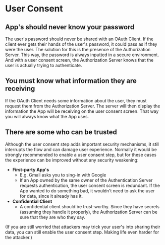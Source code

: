 # User Consent
## App's should never know your password
 The user's password should never be shared with an OAuth Client. If the client ever gets their hands of the user's password, it could pass as if they were the user. The solution for this is the presence of the Authorization Server. This way, the password is always inputted in a secure environment. And with a user consent screen, the Authorization Server knows that the user is actually trying to authenticate.

## You must know what information they are receiving
If the OAuth Client needs some information about the user, they must request them from the Authorization Server. The server will then display the information the App will be receiving on the user consent screen. That way you will always know what the App uses.

## There are some who can be trusted
Although the user consent step adds important security mechanisms, it still interrupts the flow and can damage user experience. Normally it would be strongly recommended to enable a user consent step, but for these cases the experience can be improved without any security weakening:
- **First-party App's**
	- E.g. Gmail asks you to sing-in with Google
	- If an App owned by the same owner of the Authentication Server requests authentication, the user consent screen is redundant. If the App wanted to do something bad, it wouldn't need to ask the user for data, since it already has it.
- **Confidential Client**
	- A confidential client should be trust-worthy. Since they have secrets (assuming they handle it properly), the Authorization Server can be sure that they are who they say.

(If you are still worried that attackers may trick your user's into sharing their data, you can still enable the user consent step. Making life even harder for the attacker.)